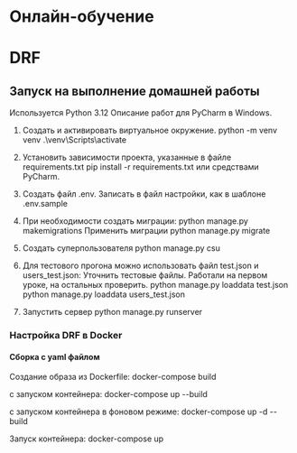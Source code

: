 # Онлайн-обучение
# DRF

## Запуск на выполнение домашней работы

Используется Python 3.12
Описание работ для PyCharm в Windows.

1. Создать и активировать виртуальное окружение.
python -m venv venv
.\venv\Scripts\activate

2. Установить зависимости проекта, указанные в файле requirements.txt
pip install -r requirements.txt 
или средствами PyCharm.

3. Создать файл .env.
Записать в файл настройки, как в шаблоне .env.sample

4. При необходимости создать миграции:
python manage.py makemigrations
Применить миграции
python manage.py migrate

5. Создать суперпользователя
python manage.py csu

6. Для тестового прогона можно использовать файл test.json и users_test.json:
Уточнить тестовые файлы. Работали на первом уроке, на остальных проверить.
python manage.py loaddata test.json
python manage.py loaddata users_test.json

7. Запустить сервер
python manage.py runserver

### Настройка DRF в Docker

#### Сборка с yaml файлом
Создание образа из Dockerfile:
docker-compose build

с запуском контейнера:
docker-compose up --build

с запуском контейнера в фоновом режиме:
docker-compose up -d --build

Запуск контейнера:
docker-compose up
